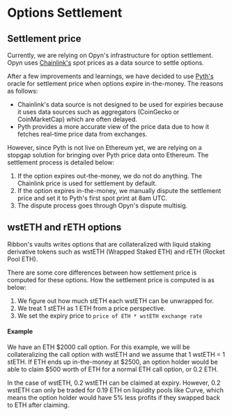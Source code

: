 # Options Settlement

## Settlement price

Currently, we are relying on Opyn's infrastructure for option settlement. Opyn uses [Chainlink's](https://chain.link/) spot prices as a data source to settle options.

After a few improvements and learnings, we have decided to use [Pyth's](https://pyth.network/) oracle for settlement price when options expire in-the-money. The reasons as follows:

* Chainlink's data source is not designed to be used for expiries because it uses data sources such as aggregators (CoinGecko or CoinMarketCap) which are often delayed.
* Pyth provides a more accurate view of the price data due to how it fetches real-time price data from exchanges.

However, since Pyth is not live on Ethereum yet, we are relying on a stopgap solution for bringing over Pyth price data onto Ethereum. The settlement process is detailed below:

1. If the option expires out-the-money, we do not do anything. The Chainlink price is used for settlement by default.
2. If the option expires in-the-money, we manually dispute the settlement price and set it to Pyth's first spot print at 8am UTC.
3. The dispute process goes through Opyn's dispute multisig.

## wstETH and rETH options

Ribbon's vaults writes options that are collateralized with liquid staking derivative tokens such as wstETH (Wrapped Staked ETH) and rETH (Rocket Pool ETH).

There are some core differences between how settlement price is computed for these options. How the settlement price is computed is as below:

1. We figure out how much stETH each wstETH can be unwrapped for.
2. We treat 1 stETH as 1 ETH from a price perspective.
3. We set the expiry price to `price of ETH * wstETH exchange rate`

#### Example

We have an ETH $2000 call option. For this example, we will be collateralizing the call option with wstETH and we assume that 1 wstETH = 1 stETH. If ETH ends up in-the-money at $2500, an option holder would be able to claim $500 worth of ETH for a normal ETH call option, or 0.2 ETH.

In the case of wstETH, 0.2 wstETH can be claimed at expiry. However, 0.2 wstETH can only be traded for 0.19 ETH on liquidity pools like Curve, which means the option holder would have 5% less profits if they swapped back to ETH after claiming.

